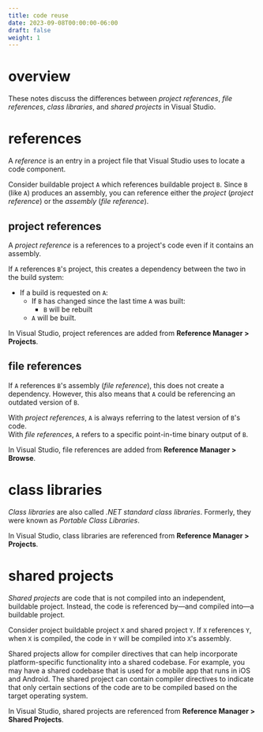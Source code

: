 ```yaml
---
title: code reuse
date: 2023-09-08T00:00:00-06:00
draft: false
weight: 1
---
```


# overview
These notes discuss the differences between *project references*, *file references*, *class libraries*, and *shared projects* in Visual Studio.

# references 
A *reference* is an entry in a project file that Visual Studio uses to locate a code component.

Consider buildable project `A` which references buildable project `B`. Since `B` (like `A`) produces an assembly, you can reference either the *project* (*project reference*) or the *assembly* (*file reference*). 

## project references 
A *project reference* is a references to a project's code even if it contains an assembly.  

If `A` references `B`'s project, this creates a dependency between the two in the build system:
- If a build is requested on `A`:
  - If `B` has changed since the last time `A` was built:
    - `B` will be rebuilt
  - `A` will be built.

In Visual Studio, project references are added from **Reference Manager > Projects**.

## file references
If `A` references `B`'s assembly (*file reference*), this does not create a dependency. However, this also means that `A` could be referencing an outdated version of `B`.

With *project references*, `A` is always referring to the latest version of `B`'s code.  
With *file references*, `A` refers to a specific point-in-time binary output of `B`.  

In Visual Studio, file references are added from **Reference Manager > Browse**.

# class libraries
*Class libraries* are also called *.NET standard class libraries*.  Formerly, they were known as *Portable Class Libraries*.

In Visual Studio, class libraries are referenced from **Reference Manager > Projects**.

# shared projects
*Shared projects* are code that is not compiled into an independent, buildable project.  Instead, the code is referenced by—and compiled into—a buildable project.

Consider project buildable project `X` and shared project `Y`. If `X` references `Y`, when `X` is compiled, the code in `Y` will be compiled into `X`'s assembly.

Shared projects allow for compiler directives that can help incorporate platform-specific functionality into a shared codebase. For example, you may have a shared codebase that is used for a mobile app that runs in iOS and Android. The shared project can contain compiler directives to indicate that only certain sections of the code are to be compiled based on the target operating system.

In Visual Studio, shared projects are referenced from **Reference Manager > Shared Projects**.